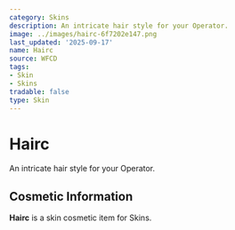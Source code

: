 ```yaml
---
category: Skins
description: An intricate hair style for your Operator.
image: ../images/hairc-6f7202e147.png
last_updated: '2025-09-17'
name: Hairc
source: WFCD
tags:
- Skin
- Skins
tradable: false
type: Skin
---
```


# Hairc

An intricate hair style for your Operator.

## Cosmetic Information

**Hairc** is a skin cosmetic item for Skins.

